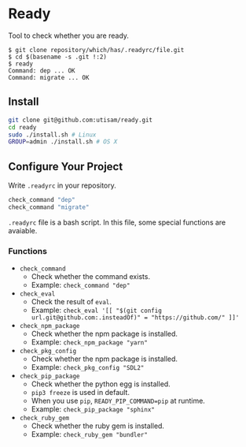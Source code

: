 # Ready

Tool to check whether you are ready.

```console
$ git clone repository/which/has/.readyrc/file.git
$ cd $(basename -s .git !:2)
$ ready
Command: dep ... OK
Command: migrate ... OK
```

## Install

```bash
git clone git@github.com:utisam/ready.git
cd ready
sudo ./install.sh # Linux
GROUP=admin ./install.sh # OS X
```

## Configure Your Project

Write `.readyrc` in your repository.

```bash
check_command "dep"
check_command "migrate"
```

`.readyrc` file is a bash script.
In this file, some special functions are avaiable.

### Functions

* `check_command`
  * Check whether the command exists.
  * Example: `check_command "dep"`
* `check_eval`
  * Check the result of `eval`.
  * Example: `check_eval '[[ "$(git config url.git@github.com:.insteadOf)" = "https://github.com/" ]]'`
* `check_npm_package`
  * Check whether the npm package is installed.
  * Example: `check_npm_package "yarn"`
* `check_pkg_config`
  * Check whether the npm package is installed.
  * Example: `check_pkg_config "SDL2"`
* `check_pip_package`
  * Check whether the python egg is installed.
  * `pip3 freeze` is used in default.
  * When you use `pip`, `READY_PIP_COMMAND=pip` at runtime.
  * Example: `check_pip_package "sphinx"`
* `check_ruby_gem`
  * Check whether the ruby gem is installed.
  * Example: `check_ruby_gem "bundler"`
